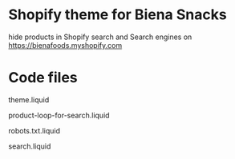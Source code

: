 # Shopify theme for Biena Snacks
 hide products in Shopify search and Search engines on https://bienafoods.myshopify.com

# Code files
theme.liquid

product-loop-for-search.liquid

robots.txt.liquid

search.liquid
